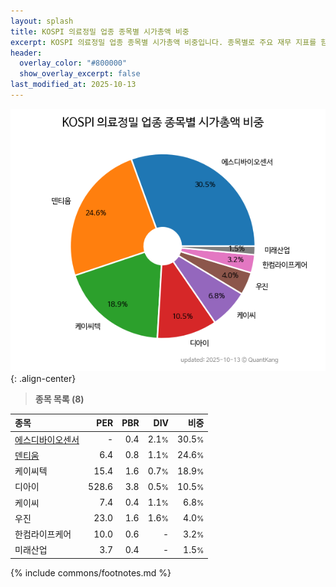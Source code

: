 ```yaml
---
layout: splash
title: KOSPI 의료정밀 업종 종목별 시가총액 비중
excerpt: KOSPI 의료정밀 업종 종목별 시가총액 비중입니다. 종목별로 주요 재무 지표를 함께 표시합니다.
header:
  overlay_color: "#800000"
  show_overlay_excerpt: false
last_modified_at: 2025-10-13
---
```



![KOSPI 의료정밀 업종 종목별 시가총액 비중](/stats/sector/images/kospi_업종_의료정밀_종목.png){: .align-center}


> **종목 목록 (8)**<a id="list"></a>

| **종목** | **PER** | **PBR** | **DIV** | **비중** |
| :------- | ------: | ------: | ------: | -------: |
| [에스디바이오센서](/137310/) | - | 0.4 | 2.1<small>%</small> | 30.5<small>%</small> |
| [덴티움](/145720/) | 6.4 | 0.8 | 1.1<small>%</small> | 24.6<small>%</small> |
| 케이씨텍 | 15.4 | 1.6 | 0.7<small>%</small> | 18.9<small>%</small> |
| 디아이 | 528.6 | 3.8 | 0.5<small>%</small> | 10.5<small>%</small> |
| 케이씨 | 7.4 | 0.4 | 1.1<small>%</small> | 6.8<small>%</small> |
| 우진 | 23.0 | 1.6 | 1.6<small>%</small> | 4.0<small>%</small> |
| 한컴라이프케어 | 10.0 | 0.6 | - | 3.2<small>%</small> |
| 미래산업 | 3.7 | 0.4 | - | 1.5<small>%</small> |

{% include commons/footnotes.md %}